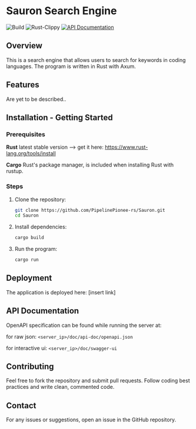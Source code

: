 # Sauron Search Engine

![Build](https://github.com/PipelinePionee-rs/Sauron/actions/workflows/rust.yml/badge.svg?branch=main) ![Rust-Clippy](https://github.com/PipelinePionee-rs/Sauron/actions/workflows/rust-clippy.yml/badge.svg?branch=main) [![API Documentation](https://img.shields.io/badge/API%20Documentation-swagger--ui-blue)](https://sauron.tolana.dev/doc/swagger-ui) 


## Overview
This is a search engine that allows users to search for keywords in coding languages. The program is written in Rust with Axum. 

## Features
Are yet to be described..

## Installation - Getting Started
### Prerequisites
**Rust** latest stable version --> get it here: https://www.rust-lang.org/tools/install

**Cargo** Rust's package manager, is included when installing Rust with rustup.

### Steps
1. Clone the repository:
   ```sh
   git clone https://github.com/PipelinePionee-rs/Sauron.git
   cd Sauron
   ```
2. Install dependencies:
   ```sh
   cargo build
   ```
3. Run the program:
   ```sh
   cargo run
   ```

## Deployment
The application is deployed here: [insert link]

## API Documentation
OpenAPI specification can be found while running the server at:

for raw json:
```<server_ip>/doc/api-doc/openapi.json```

for interactive ui:
```<server_ip>/doc/swagger-ui```


## Contributing
Feel free to fork the repository and submit pull requests. Follow coding best practices and write clean, commented code.

## Contact
For any issues or suggestions, open an issue in the GitHub repository.


